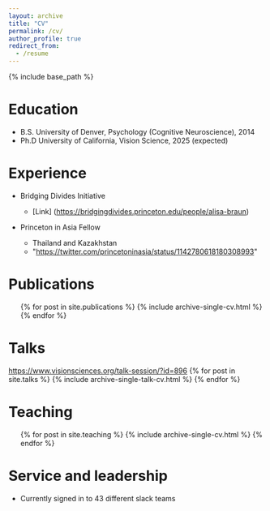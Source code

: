```yaml
---
layout: archive
title: "CV"
permalink: /cv/
author_profile: true
redirect_from:
  - /resume
---
```


{% include base_path %}

Education
======
* B.S. University of Denver, Psychology (Cognitive Neuroscience), 2014
* Ph.D University of California, Vision Science, 2025 (expected)

Experience
======
* Bridging Divides Initiative
  * [Link] (https://bridgingdivides.princeton.edu/people/alisa-braun)

* Princeton in Asia Fellow
  * Thailand and Kazakhstan
  * "https://twitter.com/princetoninasia/status/1142780618180308993"

Publications
======
  <ul>{% for post in site.publications %}
    {% include archive-single-cv.html %}
  {% endfor %}</ul>
  
Talks
======
  <https://www.visionsciences.org/talk-session/?id=896> {% for post in site.talks %}
    {% include archive-single-talk-cv.html %}
  {% endfor %}</ul>
  
  
Teaching
======
  <ul>{% for post in site.teaching %}
    {% include archive-single-cv.html %}
  {% endfor %}</ul>
  
Service and leadership
======
* Currently signed in to 43 different slack teams
